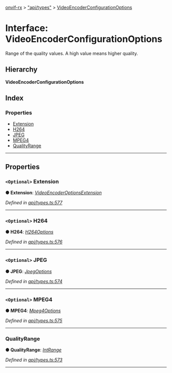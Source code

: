 [onvif-rx](../README.md) > ["api/types"](../modules/_api_types_.md) > [VideoEncoderConfigurationOptions](../interfaces/_api_types_.videoencoderconfigurationoptions.md)

# Interface: VideoEncoderConfigurationOptions

Range of the quality values. A high value means higher quality.

## Hierarchy

**VideoEncoderConfigurationOptions**

## Index

### Properties

* [Extension](_api_types_.videoencoderconfigurationoptions.md#extension)
* [H264](_api_types_.videoencoderconfigurationoptions.md#h264)
* [JPEG](_api_types_.videoencoderconfigurationoptions.md#jpeg)
* [MPEG4](_api_types_.videoencoderconfigurationoptions.md#mpeg4)
* [QualityRange](_api_types_.videoencoderconfigurationoptions.md#qualityrange)

---

## Properties

<a id="extension"></a>

### `<Optional>` Extension

**● Extension**: *[VideoEncoderOptionsExtension](_api_types_.videoencoderoptionsextension.md)*

*Defined in [api/types.ts:577](https://github.com/patrickmichalina/onvif-rx/blob/3ab1739/src/api/types.ts#L577)*

___
<a id="h264"></a>

### `<Optional>` H264

**● H264**: *[H264Options](_api_types_.h264options.md)*

*Defined in [api/types.ts:576](https://github.com/patrickmichalina/onvif-rx/blob/3ab1739/src/api/types.ts#L576)*

___
<a id="jpeg"></a>

### `<Optional>` JPEG

**● JPEG**: *[JpegOptions](_api_types_.jpegoptions.md)*

*Defined in [api/types.ts:574](https://github.com/patrickmichalina/onvif-rx/blob/3ab1739/src/api/types.ts#L574)*

___
<a id="mpeg4"></a>

### `<Optional>` MPEG4

**● MPEG4**: *[Mpeg4Options](_api_types_.mpeg4options.md)*

*Defined in [api/types.ts:575](https://github.com/patrickmichalina/onvif-rx/blob/3ab1739/src/api/types.ts#L575)*

___
<a id="qualityrange"></a>

###  QualityRange

**● QualityRange**: *[IntRange](_api_types_.intrange.md)*

*Defined in [api/types.ts:573](https://github.com/patrickmichalina/onvif-rx/blob/3ab1739/src/api/types.ts#L573)*

___

